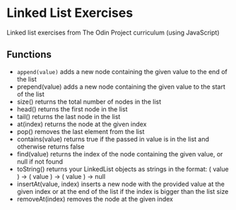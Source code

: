 # Linked List Exercises
Linked list exercises from The Odin Project curriculum (using JavaScript)

## Functions
  * `append(value)` adds a new node containing the given value to the end of the list
  * prepend(value) adds a new node containing the given value to the start of the list
  * size() returns the total number of nodes in the list
  * head() returns the first node in the list
  * tail() returns the last node in the list
  * at(index) returns the node at the given index
  * pop() removes the last element from the list
  * contains(value) returns true if the passed in value is in the list and otherwise returns false
  * find(value) returns the index of the node containing the given value, or null if not found
  * toString() returns your LinkedList objects as strings in the format: ( value ) -> ( value ) -> ( value ) -> null
  * insertAt(value, index) inserts a new node with the provided value at the given index or at the end of the list if the index is bigger than the list size
  * removeAt(index) removes the node at the given index